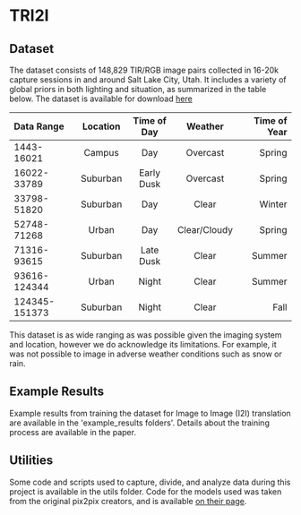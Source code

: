# TRI2I
## Dataset
The dataset consists of 148,829 TIR/RGB image pairs collected in 16-20k capture sessions in and around Salt Lake City, Utah. It includes a variety of global priors in both lighting and situation, as summarized in the table below. The dataset is available for download [here](https://drive.google.com/file/d/1qorMXaQa57tq8Nj3dFBd-s0oU42tWbC0/view?usp=drive_link)

| Data Range    | Location    | Time of Day   | Weather       | Time of Year |
| :---          |    :----:   |         :---: |         :---: | ----:        |
| 1443-16021    | Campus      | Day           | Overcast      | Spring       |
| 16022-33789   | Suburban    | Early Dusk    | Overcast      | Spring       |
| 33798-51820   | Suburban    | Day           | Clear         | Winter       |
| 52748-71268   | Urban       | Day           | Clear/Cloudy  | Spring       |
| 71316-93615   | Suburban    | Late Dusk     | Clear         | Summer       |
| 93616-124344  | Urban       | Night         | Clear         | Summer       |
| 124345-151373 | Suburban    | Night         | Clear         | Fall         |

This dataset is as wide ranging as was possible given the imaging system and location, however we do acknowledge its limitations. For example, it was not possible to image in adverse weather conditions such as snow or rain.

## Example Results
Example results from training the dataset for Image to Image (I2I) translation are available in the 'example_results folders'. Details about the training process are available in the paper.
## Utilities
Some code and scripts used to capture, divide, and analyze data during this project is available in the utils folder. Code for the models used was taken from the original pix2pix creators, and is available [on their page](https://github.com/junyanz/pytorch-CycleGAN-and-pix2pix).

